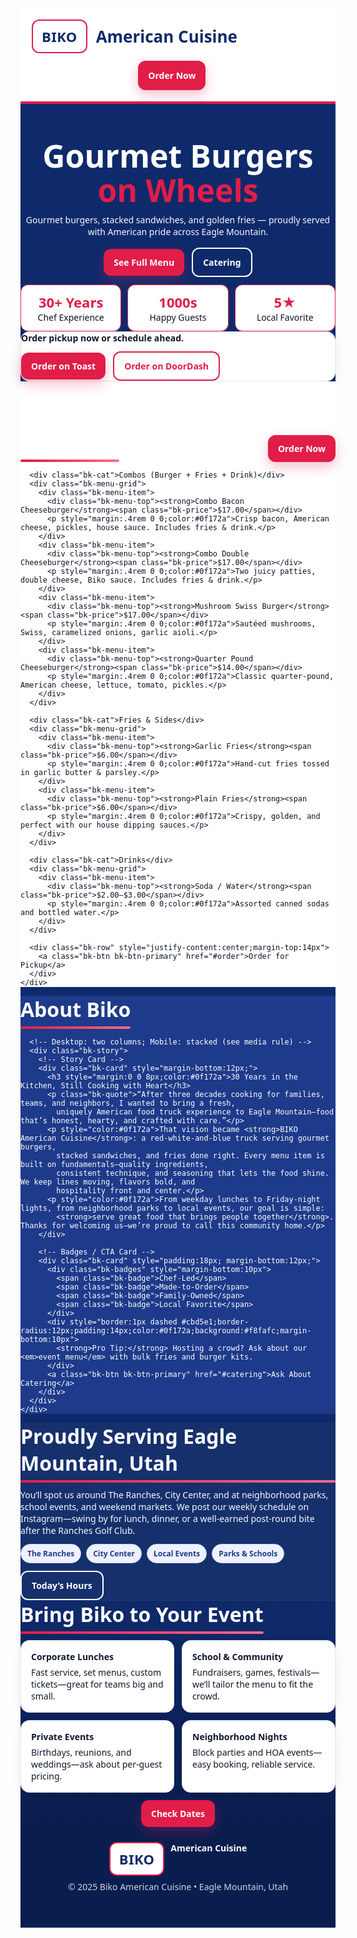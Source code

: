 <!-- Biko American Cuisine — Wix-aligned, mobile-first (no external files) -->
<section class="bk" style="--blue:#0f2a6b;--blue2:#1e3a8a;--red:#e11d48;--ink:#0b1220;--line:#e5e7eb;--radius:14px;--max:1000px; font-family:system-ui,-apple-system,Segoe UI,Roboto,Arial,sans-serif; color:#fff; background:var(--blue); margin:0; padding:0;">
  <style>
    /* Scope everything to .bk to avoid Wix style collisions */
    .bk, .bk *{box-sizing:border-box}
    .bk a{text-decoration:none}

    /* Containers */
    .bk-wrap{max-width:var(--max);margin:0 auto;padding:56px 18px}
    .bk-row{display:flex;gap:12px;flex-wrap:wrap;align-items:center}
    .bk-stack-2{display:grid;gap:12px;grid-template-columns:1fr 1fr}
    .bk-card{background:#fff;border:1px solid var(--line);border-radius:var(--radius);color:var(--ink);box-shadow:0 6px 16px rgba(2,6,23,.08)}
    .bk-card > * {max-width:100%}
    .bk-pill{display:inline-flex;align-items:center;gap:8px;border:2px solid var(--red);background:#fff;color:var(--blue);border-radius:12px;padding:10px 14px;font-weight:900;letter-spacing:.4px;font-size:22px}
    .bk-title{font-weight:900;font-size:26px;color:var(--blue)}
    .bk-btn{display:inline-flex;align-items:center;justify-content:center;font-weight:800;border-radius:12px;padding:12px 16px;white-space:nowrap}
    .bk-btn-primary{background:var(--red);color:#fff;box-shadow:0 8px 20px rgba(225,29,72,.28)}
    .bk-btn-ghost{border:2px solid #fff;color:#fff}
    .bk-underline{height:4px;background:linear-gradient(90deg,var(--red),#ff6b8a);border-radius:2px}

    /* Header */
    .bk-header{background:#fff;border-bottom:4px solid var(--red);width:100%}
    .bk-header-in{max-width:var(--max);margin:0 auto;padding:18px;display:flex;flex-wrap:wrap;gap:12px;align-items:center;justify-content:space-between}
    .bk-nav{display:flex;gap:8px;flex-wrap:wrap}

    /* Hero */
    .bk-hero{text-align:center}
    .bk-hero h1{font-size:clamp(30px,6vw,50px);line-height:1.1;margin:0 0 10px;font-weight:900}
    .bk-hero p{max-width:740px;margin:0 auto 16px;color:#f8fafc}
    .bk-kpis{display:grid;grid-template-columns:repeat(3,1fr);gap:10px;margin-top:12px}
    .bk-kpi{border:1px solid var(--red);border-radius:12px;background:#fff;color:var(--ink);padding:12px 10px;text-align:center}
    .bk-kpi b{display:block;font-size:22px;color:var(--red)}

    /* Section heads */
    .bk-head{display:flex;align-items:flex-end;justify-content:space-between;gap:12px;margin-bottom:10px}
    .bk-head h2{font-size:clamp(22px,4.5vw,32px);margin:0 0 6px 0;color:#fff}

    /* Menu */
    .bk-menu-sec{background:#fff;color:var(--ink)}
    .bk-menu-sec .bk-wrap{padding-top:76px}
    .bk-cat{font-weight:900;margin:18px 0 8px;color:#0f172a}
    .bk-menu-grid{display:grid;gap:10px;grid-template-columns:1fr 1fr}
    .bk-menu-item{border:1px dashed #d1d5db;border-radius:12px;padding:12px}
    .bk-menu-top{display:flex;align-items:center;justify-content:space-between;gap:10px}
    .bk-price{color:var(--red);font-weight:900}

    /* About / Story */
    .bk-about{background:var(--blue2); position:relative; isolation:isolate;}
    .bk-story{display:grid;gap:14px;grid-template-columns:1.1fr .9fr; align-items:start}
    .bk-story .bk-card{padding:18px; display:block; width:100%; overflow:visible}
    .bk-quote{font-style:italic;color:#e5e7eb}
    .bk-about p{color:#0f172a}

    /* Community */
    .bk-locs{background:#16306c}
    .bk-locs p{color:#f8fafc}
    .bk-badges{display:flex;gap:8px;flex-wrap:wrap}
    .bk-badge{border:1px solid #c7d2fe;background:#eef2ff;color:#1e3a8a;border-radius:999px;padding:6px 10px;font-size:12px;font-weight:800}

    /* CTA */
    .bk-cta{background:linear-gradient(180deg,#0f2a6b 0%, #0a1d4f 100%);border-top:1px solid rgba(255,255,255,.12)}
    .bk-cta p{color:#0f172a}

    /* Footer */
    .bk-footer{background:#0a1d4f;text-align:center;font-size:14px}

    /* Mobile helpers to avoid overlap in Wix */
    @media (max-width:860px){
      .bk-stack-2{grid-template-columns:1fr}
      .bk-menu-grid{grid-template-columns:1fr}
      .bk-kpis{grid-template-columns:1fr 1fr}
      .bk-header-in{justify-content:center;text-align:center}
      .bk-nav{justify-content:center}
      /* Make About a strict vertical stack on mobile (no grid) */
      .bk-story{display:block}
      .bk-story .bk-card{margin-bottom:12px}
    }
    @media (max-width:520px){
      .bk-kpis{grid-template-columns:1fr 1fr}
    }
  </style>

  <!-- HEADER -->
  <header class="bk-header">
    <div class="bk-header-in">
      <div class="bk-row" style="gap:14px">
        <span class="bk-pill">BIKO</span>
        <span class="bk-title">American Cuisine</span>
      </div>
      <nav class="bk-nav">
        <a class="bk-btn bk-btn-ghost" href="#menu">Menu</a>
        <a class="bk-btn bk-btn-ghost" href="#about">About</a>
        <a class="bk-btn bk-btn-primary" href="#order">Order Now</a>
      </nav>
    </div>
  </header>

  <!-- HERO -->
  <section class="bk-hero bk-wrap">
    <h1>Gourmet Burgers <span style="color:var(--red)">on Wheels</span></h1>
    <p>Gourmet burgers, stacked sandwiches, and golden fries — proudly served with American pride across Eagle Mountain.</p>
    <div class="bk-row" style="justify-content:center;margin-top:8px">
      <a class="bk-btn bk-btn-primary" href="#menu">See Full Menu</a>
      <a class="bk-btn bk-btn-ghost" href="#catering">Catering</a>
    </div>
    <div class="bk-kpis">
      <div class="bk-kpi"><b>30+ Years</b><span>Chef Experience</span></div>
      <div class="bk-kpi"><b>1000s</b><span>Happy Guests</span></div>
      <div class="bk-kpi"><b>5★</b><span>Local Favorite</span></div>
    </div>
  </section>

  <!-- ORDER -->
  <section id="order" class="bk-wrap bk-card" style="display:flex;align-items:center;justify-content:space-between;gap:12px;flex-wrap:wrap">
    <p style="margin:0;color:#111827;font-weight:700">Order pickup now or schedule ahead.</p>
    <div class="bk-row">
      <a class="bk-btn bk-btn-primary" href="https://www.toasttab.com/local/order/biko-american-cuisine/r-bfd7a693-4283-4d84-aa7d-cbddbee0d6c6" target="_blank" rel="noopener">Order on Toast</a>
      <a class="bk-btn" style="border:2px solid var(--red);color:var(--red)" href="#" target="_blank" rel="noopener">Order on DoorDash</a>
    </div>
  </section>

  <!-- MENU -->
  <section id="menu" class="bk-menu-sec">
    <div class="bk-wrap">
      <div class="bk-head">
        <div>
          <h2>Full Menu</h2>
          <div class="bk-underline"></div>
        </div>
        <a class="bk-btn bk-btn-primary" href="#order">Order Now</a>
      </div>

      <div class="bk-cat">Combos (Burger + Fries + Drink)</div>
      <div class="bk-menu-grid">
        <div class="bk-menu-item">
          <div class="bk-menu-top"><strong>Combo Bacon Cheeseburger</strong><span class="bk-price">$17.00</span></div>
          <p style="margin:.4rem 0 0;color:#0f172a">Crisp bacon, American cheese, pickles, house sauce. Includes fries & drink.</p>
        </div>
        <div class="bk-menu-item">
          <div class="bk-menu-top"><strong>Combo Double Cheeseburger</strong><span class="bk-price">$17.00</span></div>
          <p style="margin:.4rem 0 0;color:#0f172a">Two juicy patties, double cheese, Biko sauce. Includes fries & drink.</p>
        </div>
        <div class="bk-menu-item">
          <div class="bk-menu-top"><strong>Mushroom Swiss Burger</strong><span class="bk-price">$17.00</span></div>
          <p style="margin:.4rem 0 0;color:#0f172a">Sautéed mushrooms, Swiss, caramelized onions, garlic aioli.</p>
        </div>
        <div class="bk-menu-item">
          <div class="bk-menu-top"><strong>Quarter Pound Cheeseburger</strong><span class="bk-price">$14.00</span></div>
          <p style="margin:.4rem 0 0;color:#0f172a">Classic quarter-pound, American cheese, lettuce, tomato, pickles.</p>
        </div>
      </div>

      <div class="bk-cat">Fries & Sides</div>
      <div class="bk-menu-grid">
        <div class="bk-menu-item">
          <div class="bk-menu-top"><strong>Garlic Fries</strong><span class="bk-price">$6.00</span></div>
          <p style="margin:.4rem 0 0;color:#0f172a">Hand-cut fries tossed in garlic butter & parsley.</p>
        </div>
        <div class="bk-menu-item">
          <div class="bk-menu-top"><strong>Plain Fries</strong><span class="bk-price">$6.00</span></div>
          <p style="margin:.4rem 0 0;color:#0f172a">Crispy, golden, and perfect with our house dipping sauces.</p>
        </div>
      </div>

      <div class="bk-cat">Drinks</div>
      <div class="bk-menu-grid">
        <div class="bk-menu-item">
          <div class="bk-menu-top"><strong>Soda / Water</strong><span class="bk-price">$2.00–$3.00</span></div>
          <p style="margin:.4rem 0 0;color:#0f172a">Assorted canned sodas and bottled water.</p>
        </div>
      </div>

      <div class="bk-row" style="justify-content:center;margin-top:14px">
        <a class="bk-btn bk-btn-primary" href="#order">Order for Pickup</a>
      </div>
    </div>
  </section>

  <!-- ABOUT -->
  <section id="about" class="bk-about">
    <div class="bk-wrap">
      <div class="bk-head">
        <div>
          <h2>About Biko</h2>
          <div class="bk-underline"></div>
        </div>
      </div>

      <!-- Desktop: two columns; Mobile: stacked (see media rule) -->
      <div class="bk-story">
        <!-- Story Card -->
        <div class="bk-card" style="margin-bottom:12px;">
          <h3 style="margin:0 0 8px;color:#0f172a">30 Years in the Kitchen, Still Cooking with Heart</h3>
          <p class="bk-quote">“After three decades cooking for families, teams, and neighbors, I wanted to bring a fresh,
            uniquely American food truck experience to Eagle Mountain—food that’s honest, hearty, and crafted with care.”</p>
          <p style="color:#0f172a">That vision became <strong>BIKO American Cuisine</strong>: a red-white-and-blue truck serving gourmet burgers,
            stacked sandwiches, and fries done right. Every menu item is built on fundamentals—quality ingredients,
            consistent technique, and seasoning that lets the food shine. We keep lines moving, flavors bold, and
            hospitality front and center.</p>
          <p style="color:#0f172a">From weekday lunches to Friday-night lights, from neighborhood parks to local events, our goal is simple:
            <strong>serve great food that brings people together</strong>. Thanks for welcoming us—we’re proud to call this community home.</p>
        </div>

        <!-- Badges / CTA Card -->
        <div class="bk-card" style="padding:18px; margin-bottom:12px;">
          <div class="bk-badges" style="margin-bottom:10px">
            <span class="bk-badge">Chef-Led</span>
            <span class="bk-badge">Made-to-Order</span>
            <span class="bk-badge">Family-Owned</span>
            <span class="bk-badge">Local Favorite</span>
          </div>
          <div style="border:1px dashed #cbd5e1;border-radius:12px;padding:14px;color:#0f172a;background:#f8fafc;margin-bottom:10px">
            <strong>Pro Tip:</strong> Hosting a crowd? Ask about our <em>event menu</em> with bulk fries and burger kits.
          </div>
          <a class="bk-btn bk-btn-primary" href="#catering">Ask About Catering</a>
        </div>
      </div>
    </div>
  </section>

  <!-- COMMUNITY -->
  <section id="community" class="bk-locs">
    <div class="bk-wrap">
      <div class="bk-head">
        <div>
          <h2>Proudly Serving Eagle Mountain, Utah</h2>
          <div class="bk-underline"></div>
        </div>
      </div>
      <p style="max-width:800px;margin:0 0 12px">
        You’ll spot us around The Ranches, City Center, and at neighborhood parks, school events, and weekend markets.
        We post our weekly schedule on Instagram—swing by for lunch, dinner, or a well-earned post-round bite after the
        Ranches Golf Club.
      </p>
      <div class="bk-row" style="justify-content:space-between">
        <div class="bk-badges">
          <span class="bk-badge">The Ranches</span>
          <span class="bk-badge">City Center</span>
          <span class="bk-badge">Local Events</span>
          <span class="bk-badge">Parks & Schools</span>
        </div>
        <a class="bk-btn bk-btn-ghost" href="#order">Today’s Hours</a>
      </div>
    </div>
  </section>

  <!-- CATERING -->
  <section id="catering" class="bk-cta">
    <div class="bk-wrap">
      <div class="bk-head">
        <div>
          <h2>Bring Biko to Your Event</h2>
          <div class="bk-underline"></div>
        </div>
      </div>
      <div class="bk-stack-2">
        <div class="bk-card" style="padding:16px">
          <h4 style="margin:0 0 6px;color:#0f172a">Corporate Lunches</h4>
          <p style="margin:0;color:#0f172a">Fast service, set menus, custom tickets—great for teams big and small.</p>
        </div>
        <div class="bk-card" style="padding:16px">
          <h4 style="margin:0 0 6px;color:#0f172a">School & Community</h4>
          <p style="margin:0;color:#0f172a">Fundraisers, games, festivals—we’ll tailor the menu to fit the crowd.</p>
        </div>
        <div class="bk-card" style="padding:16px">
          <h4 style="margin:0 0 6px;color:#0f172a">Private Events</h4>
          <p style="margin:0;color:#0f172a">Birthdays, reunions, and weddings—ask about per-guest pricing.</p>
        </div>
        <div class="bk-card" style="padding:16px">
          <h4 style="margin:0 0 6px;color:#0f172a">Neighborhood Nights</h4>
          <p style="margin:0;color:#0f172a">Block parties and HOA events—easy booking, reliable service.</p>
        </div>
      </div>
      <div class="bk-row" style="justify-content:center;margin-top:12px">
        <a class="bk-btn bk-btn-primary" href="#order">Check Dates</a>
      </div>
    </div>
  </section>

  <!-- FOOTER -->
  <footer class="bk-footer">
    <div class="bk-wrap" style="padding:24px 18px 56px">
      <div style="display:flex;justify-content:center;gap:10px;flex-wrap:wrap;margin-bottom:8px">
        <span class="bk-pill">BIKO</span>
        <span style="font-weight:800">American Cuisine</span>
      </div>
      <p style="margin:6px 0 0;color:#cbd5e1">© 2025 Biko American Cuisine • Eagle Mountain, Utah</p>
    </div>
  </footer>
</section>

   
